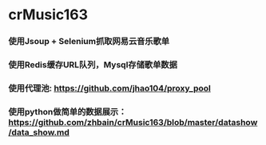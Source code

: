 # crMusic163
### 使用Jsoup + Selenium抓取网易云音乐歌单
### 使用Redis缓存URL队列，Mysql存储歌单数据
### 使用代理池: https://github.com/jhao104/proxy_pool
### 使用python做简单的数据展示： https://github.com/zhbain/crMusic163/blob/master/datashow/data_show.md
